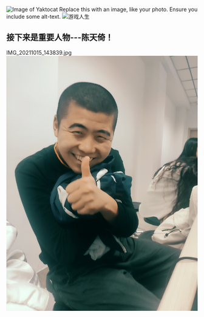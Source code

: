 ![Image of Yaktocat](https://octodex.github.com/images/yaktocat.png)
Replace this with an image, like your photo. Ensure you include some alt-text.
![游戏人生](https://user-images.githubusercontent.com/93472087/139663876-684b4920-86ef-44f8-bfb5-3e999ec20cf2.png)
## 接下来是重要人物---陈天倚！

IMG_20211015_143839.jpg
![Image of Yaktocat](https://github.com/Rainbowlight12138/markdown-portfolio/blob/84e03107179ebe1c187cc605aed42b212bf4f27c/IMG_20211015_143839.jpg)
